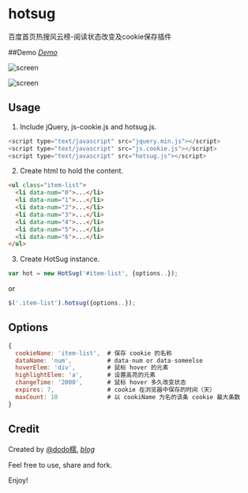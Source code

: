 # hotsug
百度首页热搜风云榜-阅读状态改变及cookie保存插件

##Demo
*[Demo](http://htmlpreview.github.io/?https://github.com/dodoroy/hotsug/blob/master/demo.html)*

![screen](https://raw.github.com/dodoroy/hotsug/master/demo/demo1.png)

![screen](https://raw.github.com/dodoroy/hotsug/master/demo/demo2.png)
## Usage
1. Include jQuery, js-cookie.js and hotsug.js.
```javascript
<script type="text/javascript" src="jquery.min.js"></script>
<script type="text/javascript" src="js.cookie.js"></script>
<script type="text/javascript" src="hotsug.js"></script>
```
2. Create html to hold the content.
```html
<ul class="item-list">
  <li data-num="0">...</li>
  <li data-num="1">...</li>
  <li data-num="2">...</li>
  <li data-num="3">...</li>
  <li data-num="4">...</li>
  <li data-num="5">...</li>
  <li data-num="6">...</li>
</ul>
```
3. Create HotSug instance.
```javascript
var hot = new HotSug('#item-list', {options..});
```
or
```javascript
$('.item-list').hotsug({options..});
```
## Options
```javascript
{
  cookieName: 'item-list',  # 保存 cookie 的名称
  dataName: 'num',          # data-num or data-someelse
  hoverElem: 'div',         # 鼠标 hover 的元素
  highlightElem: 'a',       # 设置高亮的元素
  changeTime: '2000',       # 鼠标 hover 多久改变状态
  expires: 7,               # cookie 在浏览器中保存的时间（天）
  maxCount: 10              # 以 cookiName 为名的该条 cookie 最大条数
}
```
## Credit
Created by [@dodo糯](http://weibo.com/dodoroy), *[blog](http://effy.me)*

Feel free to use, share and fork.

Enjoy!
